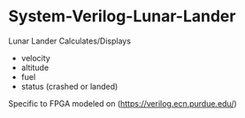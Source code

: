 # System-Verilog-Lunar-Lander

Lunar Lander Calculates/Displays
  - velocity
  - altitude
  - fuel
  - status (crashed or landed)

Specific to FPGA modeled on (https://verilog.ecn.purdue.edu/)
